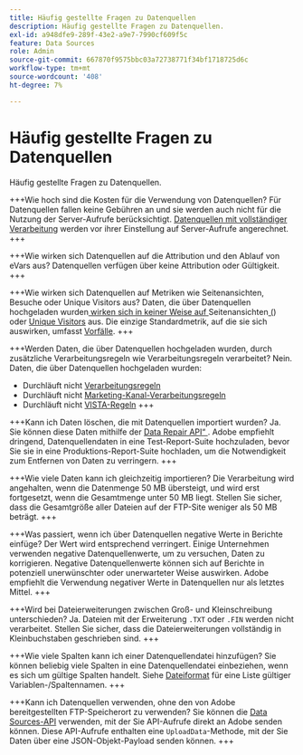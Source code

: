 ```yaml
---
title: Häufig gestellte Fragen zu Datenquellen
description: Häufig gestellte Fragen zu Datenquellen.
exl-id: a948dfe9-289f-43e2-a9e7-7990cf609f5c
feature: Data Sources
role: Admin
source-git-commit: 667870f9575bbc03a72738771f34bf1718725d6c
workflow-type: tm+mt
source-wordcount: '408'
ht-degree: 7%

---
```


# Häufig gestellte Fragen zu Datenquellen

Häufig gestellte Fragen zu Datenquellen.

+++Wie hoch sind die Kosten für die Verwendung von Datenquellen?
Für Datenquellen fallen keine Gebühren an und sie werden auch nicht für die Nutzung der Server-Aufrufe berücksichtigt. [Datenquellen mit vollständiger Verarbeitung](full-processing-eol.md) werden vor ihrer Einstellung auf Server-Aufrufe angerechnet.
+++

+++Wie wirken sich Datenquellen auf die Attribution und den Ablauf von eVars aus?
Datenquellen verfügen über keine Attribution oder Gültigkeit.
+++

+++Wie wirken sich Datenquellen auf Metriken wie Seitenansichten, Besuche oder Unique Visitors aus?
Daten, die über Datenquellen hochgeladen wurden[ wirken sich in keiner Weise auf ](/help/components/metrics/page-views.md)Seitenansichten[ (](/help/components/metrics/visits.md)) oder [Unique Visitors](/help/components/metrics/unique-visitors.md) aus. Die einzige Standardmetrik, auf die sie sich auswirken, umfasst [Vorfälle](/help/components/metrics/occurrences.md).
+++

+++Werden Daten, die über Datenquellen hochgeladen wurden, durch zusätzliche Verarbeitungsregeln wie Verarbeitungsregeln verarbeitet?
Nein. Daten, die über Datenquellen hochgeladen wurden:

* Durchläuft nicht [Verarbeitungsregeln](/help/admin/admin/c-manage-report-suites/c-edit-report-suites/general/processing-rules/pr-overview.md)
* Durchläuft nicht [Marketing-Kanal-Verarbeitungsregeln](/help/admin/admin/c-manage-report-suites/c-edit-report-suites/marketing-channels/c-rules.md)
* Durchläuft nicht [VISTA-Regeln](/help/technotes/vista.md)
+++

+++Kann ich Daten löschen, die mit Datenquellen importiert wurden?
Ja. Sie können diese Daten mithilfe der [Data Repair API“ ](https://developer.adobe.com/analytics-apis/docs/2.0/guides/endpoints/data-repair/). Adobe empfiehlt dringend, Datenquellendaten in eine Test-Report-Suite hochzuladen, bevor Sie sie in eine Produktions-Report-Suite hochladen, um die Notwendigkeit zum Entfernen von Daten zu verringern.
+++

+++Wie viele Daten kann ich gleichzeitig importieren?
Die Verarbeitung wird angehalten, wenn die Datenmenge 50 MB übersteigt, und wird erst fortgesetzt, wenn die Gesamtmenge unter 50 MB liegt. Stellen Sie sicher, dass die Gesamtgröße aller Dateien auf der FTP-Site weniger als 50 MB beträgt.
+++

+++Was passiert, wenn ich über Datenquellen negative Werte in Berichte einfüge?
Der Wert wird entsprechend verringert. Einige Unternehmen verwenden negative Datenquellenwerte, um zu versuchen, Daten zu korrigieren. Negative Datenquellenwerte können sich auf Berichte in potenziell unerwünschter oder unerwarteter Weise auswirken. Adobe empfiehlt die Verwendung negativer Werte in Datenquellen nur als letztes Mittel.
+++

+++Wird bei Dateierweiterungen zwischen Groß- und Kleinschreibung unterschieden?
Ja. Dateien mit der Erweiterung `.TXT` oder `.FIN` werden nicht verarbeitet. Stellen Sie sicher, dass die Dateierweiterungen vollständig in Kleinbuchstaben geschrieben sind.
+++

+++Wie viele Spalten kann ich einer Datenquellendatei hinzufügen?
Sie können beliebig viele Spalten in eine Datenquellendatei einbeziehen, wenn es sich um gültige Spalten handelt. Siehe [Dateiformat](file-format.md) für eine Liste gültiger Variablen-/Spaltennamen.
+++

+++Kann ich Datenquellen verwenden, ohne den von Adobe bereitgestellten FTP-Speicherort zu verwenden?
Sie können die [Data Sources-API](https://developer.adobe.com/analytics-apis/docs/1.4/guides/data-sources/) verwenden, mit der Sie API-Aufrufe direkt an Adobe senden können. Diese API-Aufrufe enthalten eine `UploadData`-Methode, mit der Sie Daten über eine JSON-Objekt-Payload senden können.
+++

